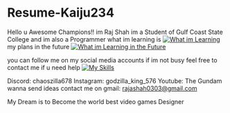 # Resume-Kaiju234
Hello u Awesome Champions!! im Raj Shah im a Student of Gulf Coast State College and im also 
a Programmer 
what im learning is 
[![What im Learning](https://skillicons.dev/icons?i=python,java,cpp,bash,cs#&perline=3)](https://skillicons.dev)
my plans in the future
[![What im Learning in the Future](https://skillicons.dev/icons?i=html,css,js,react,#&perline=3)](https://skillicons.dev)

you can follow me on my social media accounts if im not busy feel free to contact me if u need help
[![My Skills](https://skillicons.dev/icons?i=discord,instagram,gmail)](https://skillicons.dev)

Discord: chaoszilla678
Instagram: godzilla_king_576
Youtube: The Gundam
wanna send ideas contact me on gmail: rajashah0303@gmail.com





My Dream is to Become the world best video games Designer
